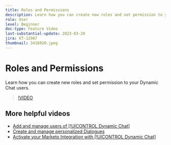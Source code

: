 ```yaml
---
title: Roles and Permissions
description: Learn how you can create new roles and set permission to your Dynamic Chat users.
role: User
level: Beginner
doc-type: Feature Video
last-substantial-update: 2023-03-20
jira: KT-12967
thumbnail: 3416920.jpeg
---
```


# Roles and Permissions

Learn how you can create new roles and set permission to your Dynamic Chat users.

>[!VIDEO](https://video.tv.adobe.com/v/3416920/?quality=12&learn=on)

## More helpful videos

* [Add and manage users of [!UICONTROL Dynamic Chat] ](user-management.md)
* [Create and manage personalized Dialogues](dialogue-management.md)
* [Activate your Marketo Integration with [!UICONTROL Dynamic Chat] ](marketo-integration.md)
